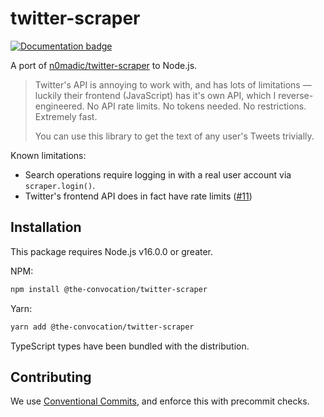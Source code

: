 # twitter-scraper
[![Documentation badge](https://img.shields.io/badge/docs-here-informational)](https://the-convocation.github.io/twitter-scraper/)

A port of [n0madic/twitter-scraper](https://github.com/n0madic/twitter-scraper) to Node.js.

> Twitter's API is annoying to work with, and has lots of limitations — luckily their frontend (JavaScript) has it's own API, which I reverse-engineered. No API rate limits. No tokens needed. No restrictions. Extremely fast.
>
> You can use this library to get the text of any user's Tweets trivially.

Known limitations:

* Search operations require logging in with a real user account via `scraper.login()`.
* Twitter's frontend API does in fact have rate limits ([#11](https://github.com/the-convocation/twitter-scraper/issues/11))

## Installation
This package requires Node.js v16.0.0 or greater.

NPM:
```sh
npm install @the-convocation/twitter-scraper
```

Yarn:
```sh
yarn add @the-convocation/twitter-scraper
```

TypeScript types have been bundled with the distribution.

## Contributing
We use [Conventional Commits](https://www.conventionalcommits.org), and enforce this with precommit checks.